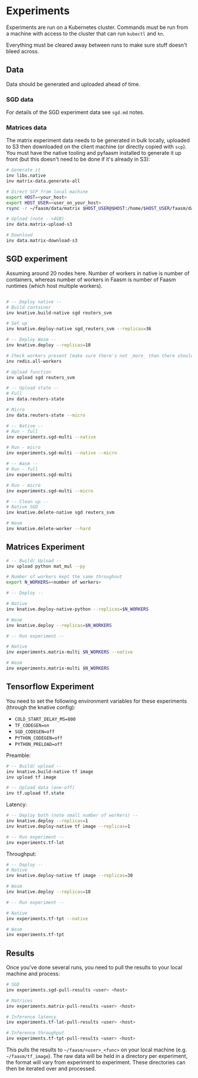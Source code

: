 # Experiments

Experiments are run on a Kubernetes cluster. Commands must be run from a machine with access to the cluster
that can run `kubectl` and `kn`.

Everything must be cleared away between runs to make sure stuff doesn't bleed across.

## Data

Data should be generated and uploaded ahead of time.

### SGD data

For details of the SGD experiment data see `sgd.md` notes.

### Matrices data

The matrix experiment data needs to be generated in bulk locally, uploaded to S3 then downloaded on the client machine (or directly copied with `scp`). You must have the native tooling and pyfaasm installed to generate it up front (but
this doesn't need to be done if it's already in S3):

```bash
# Generate it
inv libs.native
inv matrix-data.generate-all

# Direct SCP from local machine
export HOST=<your_host>
export HOST_USER=<user_on_your_host>
rsync -r ~/faasm/data/matrix $HOST_USER@$HOST:/home/$HOST_USER/faasm/data

# Upload (note - >4GB)
inv data.matrix-upload-s3

# Download
inv data.matrix-download-s3
```

## SGD experiment

Assuming around 20 nodes here. Number of workers in native is number of containers, 
whereas number of workers in Faasm is number of Faasm runtimes (which host multiple
workers).

```bash

# -- Deploy native --
# Build container
inv knative.build-native sgd reuters_svm

# Set up
inv knative.deploy-native sgd_reuters_svm --replicas=36

# -- Deploy Wasm -- 
inv knative.deploy --replicas=10

# Check workers present (make sure there's not _more_ than there should be)
inv redis.all-workers  

# Upload function
inv upload sgd reuters_svm

# -- Upload state --
# Full
inv data.reuters-state

# Micro
inv data.reuters-state --micro

# -- Native --
# Run - full
inv experiments.sgd-multi --native

# Run - micro
inv experiments.sgd-multi --native --micro

# -- Wasm --
# Run - full
inv experiments.sgd-multi 

# Run - micro
inv experiments.sgd-multi --micro

# -- Clean up --
# Native SGD
inv knative.delete-native sgd reuters_svm

# Wasm
inv knative.delete-worker --hard
```

## Matrices Experiment

```bash
# -- Build/ Upload --
inv upload python mat_mul --py

# Number of workers kept the same throughout
export N_WORKERS=<number of workers>

# -- Deploy --

# Native
inv knative.deploy-native-python --replicas=$N_WORKERS

# Wasm
inv knative.deploy --replicas=$N_WORKERS

# -- Run experiment --

# Native
inv experiments.matrix-multi $N_WORKERS --native

# Wasm
inv experiments.matrix-multi $N_WORKERS
```

## Tensorflow Experiment

You need to set the following environment variables for these experiments (through the knative config):

- `COLD_START_DELAY_MS=800`
- `TF_CODEGEN=on`
- `SGD_CODEGEN=off`
- `PYTHON_CODEGEN=off`
- `PYTHON_PRELOAD=off`

Preamble:

```bash
# -- Build/ upload --
inv knative.build-native tf image
inv upload tf image

# -- Upload data (one-off)
inv tf.upload tf.state
```

Latency:

```bash
# -- Deploy both (note small number of workers) --
inv knative.deploy --replicas=1
inv knative.deploy-native tf image --replicas=1

# -- Run experiment --
inv experiments.tf-lat
```

Throughput:

```bash
# -- Deploy --
# Native
inv knative.deploy-native tf image --replicas=30

# Wasm
inv knative.deploy --replicas=18

# -- Run experiment --

# Native 
inv experiments.tf-tpt --native

# Wasm
inv experiments.tf-tpt
```

## Results

Once you've done several runs, you need to pull the results to your local machine and process:

```bash
# SGD
inv experiments.sgd-pull-results <user> <host>

# Matrices
inv experiments.matrix-pull-results <user> <host>

# Inference latency
inv experiments.tf-lat-pull-results <user> <host>

# Inference throughput
inv experiments.tf-tpt-pull-results <user> <host>
```

This pulls the results to `~/faasm/<user>_<func>` on your local machine (e.g. `~/faasm/tf_image`).
The raw data will be held in a directory per experiment, the format will vary from experiment 
to experiment. These directories can then be iterated over and processed.  